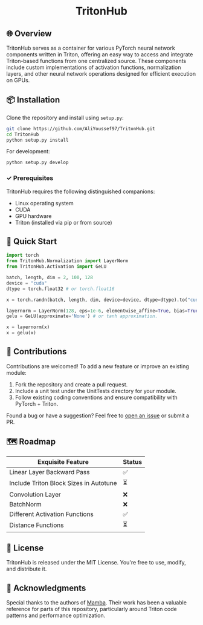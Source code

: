 <h1 style="text-align: center;">TritonHub</h1>

## 🌐 Overview
TritonHub serves as a container for various PyTorch neural network components written in Triton, offering an easy way to access and integrate Triton-based functions from one centralized source. These components include custom implementations of activation functions, normalization layers, and other neural network operations designed for efficient execution on GPUs.

## 📦 Installation

Clone the repository and install using `setup.py`:

```bash
git clone https://github.com/AliYoussef97/TritonHub.git
cd TritonHub
python setup.py install
```

For development:
```bash
python setup.py develop
```

### ✓ Prerequisites
TritonHub requires the following distinguished companions:
- Linux operating system
- CUDA
- GPU hardware
- Triton (installed via pip or from source)

## 🚀 Quick Start

```python
import torch
from TritonHub.Normalization import LayerNorm
from TritonHub.Activation import GeLU

batch, length, dim = 2, 100, 128
device = "cuda"
dtype = torch.float32 # or torch.float16

x = torch.randn(batch, length, dim, device=device, dtype=dtype).to("cuda")

layernorm = LayerNorm(128, eps=1e-6, elementwise_affine=True, bias=True, device=device, dtype=dtype)
gelu = GeLU(approximate='None') # or tanh approximation.

x = layernorm(x)
x = gelu(x)
```

## 🤝 Contributions

Contributions are welcomed! To add a new feature or improve an existing module:

1. Fork the repository and create a pull request.
2. Include a unit test under the UnitTests directory for your module.
3. Follow existing coding conventions and ensure compatibility with PyTorch + Triton.

Found a bug or have a suggestion? Feel free to [open an issue](https://github.com/ayoussf/Triton-Hub/issues) or submit a PR.



## 🗺️ Roadmap
| Exquisite Feature                | Status       |
|----------------------------------|--------------|
| Linear Layer Backward Pass       | ✅ |
| Include Triton Block Sizes in Autotune | ⏳ |
| Convolution Layer                | ❌ |
| BatchNorm                        | ❌ |
| Different Activation Functions   | ✅ |
| Distance Functions               | ⏳ |


## 📄 License
TritonHub is released under the MIT License. You're free to use, modify, and distribute it.

## 🙏 Acknowledgments
Special thanks to the authors of [Mamba](https://github.com/state-spaces/mamba). Their work has been a valuable reference for parts of this repository, particularly around Triton code patterns and performance optimization.